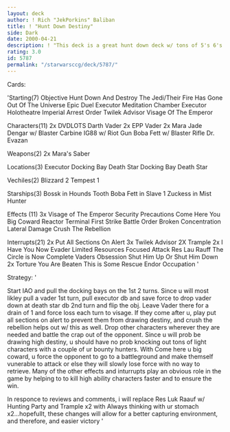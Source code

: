 ```yaml
---
layout: deck
author: ! Rich "JekPorkins" Baliban
title: ! "Hunt Down Destiny"
side: Dark
date: 2000-04-21
description: ! "This deck is a great hunt down deck w/ tons of 5's 6's and 7's.  Deploying the docking bays allows u to get ur sites out quicker and letting the opponent come to u gives u a huge advantage."
rating: 3.0
id: 5787
permalink: "/starwarsccg/deck/5787/"
---
```

Cards: 

'Starting(7)
Objective
Hunt Down And Destroy The Jedi/Their Fire Has Gone Out Of The Universe
Epic Duel
Executor Meditation Chamber
Executor Holotheatre
Imperial Arrest Order
Twilek Advisor
Visage Of The Emperor

Characters(11)
2x DVDLOTS
Darth Vader
2x EPP Vader
2x Mara Jade
Dengar w/ Blaster Carbine
IG88 w/ Riot Gun
Boba Fett w/ Blaster Rifle
Dr. Evazan

Weapons(2)
2x Mara's Saber

Locations(3)
Executor Docking Bay
Death Star Docking Bay
Death Star

Vechiles(2)
Blizzard 2
Tempest 1

Starships(3)
Bossk in Hounds Tooth
Boba Fett in Slave 1
Zuckess in Mist Hunter

Effects (11)
3x Visage of The Emperor
Security Precautions
Come Here You Big Coward
Reactor Terminal
First Strike
Battle Order
Broken Concentration
Lateral Damage
Crush The Rebellion

Interrupts(21)
2x Put All Sections On Alert
3x Twilek Advisor
2X Trample
2x I Have You Now
Evader
Limited Resources
Focused Attack
Res Lau Rauff
The Circle is Now Complete
Vaders Obsession
Shut Him Up Or Shut Him Down
2x Torture
You Are Beaten
This is Some Rescue
Endor Occupation '

Strategy: '

Start IAO and pull the docking bays on the 1st 2 turns.  Since u will most likley pull a vader 1st turn, pull executor db and save force to drop vader down at death star db 2nd turn and flip the obj.  Leave Vader there for a drain of 1 and force loss each turn to visage.  If they come after u, play put all sections on alert to prevent them from drawing destiny, and crush the rebellion helps out w/ this as well.  Drop other characters wherever they are needed and battle the crap out of the opponent.  Since u will prob be drawing high destiny, u should have no prob knocking out tons of light characters with a couple of ur bounty hunters.  With Come here u big coward, u force the opponent to go to a battleground and make themself vunerable to attack or else they will slowly lose force with no way to retrieve.	Many of the other effects and inturrupts play an obvious role in the game by helping to to kill high ability characters faster and to ensure the win.

In responce to reviews and comments, i will replace Res Luk Raauf w/ Hunting Party and Trample x2 with Always thinking with ur stomach x2...hopefullt, these changes will allow for a better capturing environment, and therefore, and easier victory '
